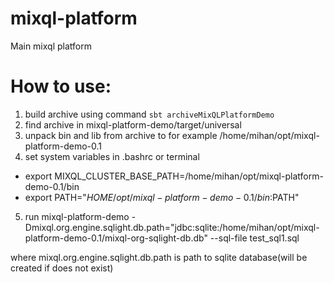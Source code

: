 # mixql-platform
Main mixql platform

# How to use:

1. build archive using command `sbt archiveMixQLPlatformDemo`
2. find archive in mixql-platform-demo/target/universal
3. unpack bin and lib from archive to for example /home/mihan/opt/mixql-platform-demo-0.1
4. set system variables in .bashrc or terminal
* export MIXQL_CLUSTER_BASE_PATH=/home/mihan/opt/mixql-platform-demo-0.1/bin
* export PATH="$HOME/opt/mixql-platform-demo-0.1/bin:$PATH"
5. run
mixql-platform-demo -Dmixql.org.engine.sqlight.db.path="jdbc:sqlite:/home/mihan/opt/mixql-platform-demo-0.1/mixql-org-sqlight-db.db" --sql-file test_sql1.sql

where mixql.org.engine.sqlight.db.path is path to sqlite database(will be created if does not exist)
